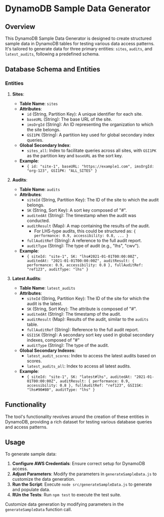 # DynamoDB Sample Data Generator

## Overview
This DynamoDB Sample Data Generator is designed to create structured sample data in DynamoDB tables for testing various
data access patterns. It's tailored to generate data for three primary entities: `sites`, `audits`, and `latest_audits`,
following a predefined schema.

## Database Schema and Entities

### Entities

1. **Sites**:
   - **Table Name**: `sites`
   - **Attributes**:
      - `id` (String, Partition Key): A unique identifier for each site.
      - `baseURL` (String): The base URL of the site.
      - `imsOrgId` (String): An ID representing the organization to which the site belongs.
      - `GSI1PK` (String): A partition key used for global secondary index queries.
   - **Global Secondary Index**:
      - `sites_all`: Index to facilitate queries across all sites, with `GSI1PK` as the partition key and `baseURL` as the sort key.
   - **Example**:
      - `{ id: "site-1", baseURL: "https://example1.com", imsOrgId: "org-123", GSI1PK: "ALL_SITES" }`

2. **Audits**:
   - **Table Name**: `audits`
   - **Attributes**:
      - `siteId` (String, Partition Key): The ID of the site to which the audit belongs.
      - `SK` (String, Sort Key): A sort key composed of "<auditType>#<auditedAt>".
      - `auditedAt` (String): The timestamp when the audit was conducted.
      - `auditResult` (Map): A map containing the results of the audit.
         - For LHS-type audits, this could be structured as: `{ performance: 0.9, accessibility: 0.8, ... }`
      - `fullAuditRef` (String): A reference to the full audit report.
      - `auditType` (String): The type of audit (e.g., "lhs", "cwv").
   - **Example**:
      - `{ siteId: "site-1", SK: "lhs#2021-01-01T00:00:00Z", auditedAt: "2021-01-01T00:00:00Z", auditResult: { performance: 0.9, accessibility: 0.8 }, fullAuditRef: "ref123", auditType: "lhs" }`

3. **Latest Audits**:
   - **Table Name**: `latest_audits`
   - **Attributes**:
      - `siteId` (String, Partition Key): The ID of the site for which the audit is the latest.
      - `SK` (String, Sort Key): The attribute is composed of "<auditType>#<auditedAt>".
      - `auditedAt` (String): The timestamp of the audit.
      - `auditResult` (Map): Results of the audit, similar to the `audits` table.
      - `fullAuditRef` (String): Reference to the full audit report.
      - `GSI1SK` (String): A secondary sort key used in global secondary indexes, composed of "<auditType>#<scores>"
      - `auditType` (String): The type of the audit.
   - **Global Secondary Indexes**:
      - `latest_audit_scores`: Index to access the latest audits based on scores.
      - `latest_audits_all`: Index to access all latest audits.
   - **Example**:
      - `{ siteId: "site-1", SK: "latest#lhs", auditedAt: "2021-01-01T00:00:00Z", auditResult: { performance: 0.9, accessibility: 0.8 }, fullAuditRef: "ref123", GSI1SK: "lhs#90#80", auditType: "lhs" }`

## Functionality
The tool's functionality revolves around the creation of these entities in DynamoDB, providing a rich dataset for 
testing various database queries and access patterns.

## Usage
To generate sample data:

1. **Configure AWS Credentials**: Ensure correct setup for DynamoDB access.
2. **Adjust Parameters**: Modify the parameters in `generateSampleData.js` to customize the data generation.
3. **Run the Script**: Execute `node src/generateSampleData.js` to generate and populate data.
4. **RUn the Tests**: Run `npm test` to execute the test suite.

Customize data generation by modifying parameters in the `generateSampleData` function call.
